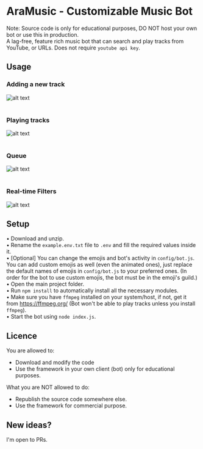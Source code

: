 # AraMusic - Customizable Music Bot
Note: Source code is only for educational purposes, DO NOT host your own bot or use this in production.<br/>
A lag-free, feature rich music bot that can search and play tracks from YouTube, or URLs. Does not require `youtube api key`. 
## Usage
### Adding a new track<br />
![alt text](https://media.discordapp.net/attachments/863138501515018240/863138542464925696/imageonline-co-roundcorner_3.png)<br /><br />
### Playing tracks<br />
![alt text](https://media.discordapp.net/attachments/863138501515018240/863138542737162240/imageonline-co-roundcorner_2.png)<br /><br />
### Queue<br />
![alt text](https://media.discordapp.net/attachments/863138501515018240/863138542959067147/imageonline-co-roundcorner_1.png)<br /><br />
### Real-time Filters<br />
![alt text](https://media.discordapp.net/attachments/863138501515018240/863138543160262656/imageonline-co-roundcorner.png)


## Setup
• Download and unzip.<br />• Rename the `example.env.txt` file to `.env` and fill the required values inside it.<br />• [Optional] You can change the emojis and bot's activity in `config/bot.js`. You can add custom emojis as well (even the animated ones), just replace the default names of emojis in `config/bot.js` to your preferred ones. (In order for the bot to use custom emojis, the bot must be in the emoji's guild.)<br />• Open the main project folder.<br />• Run `npm install` to automatically install all the necessary modules.<br />• Make sure you have `ffmpeg` installed on your system/host, if not, get it from https://ffmpeg.org/ (Bot won't be able to play tracks unless you install `ffmpeg`).<br />• Start the bot using `node index.js`.

## Licence 
You are allowed to:
- Download and modify the code
- Use the framework in your own client (bot) only for educational purposes.

What you are NOT allowed to do:
- Republish the source code somewhere else.
- Use the framework for commercial purpose.

## New ideas?
I'm open to PRs.
